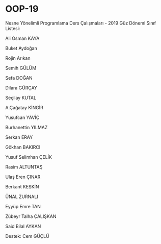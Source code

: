# OOP-19

Nesne Yönelimli Programlama Ders Çalışmaları - 2019 Güz Dönemi Sınıf Listesi:

Ali Osman KAYA

Buket Aydoğan

Rojin Arıkan

Semih GÜLÜM

Sefa DOĞAN

Dilara  GÜRÇAY
 
Seçilay KUTAL

A.Çağatay KİNGİR

Yusufcan YAVİÇ

Burhanettin YILMAZ

Serkan ERAY

Gökhan BAKIRCI

Yusuf Selimhan ÇELİK 

Rasim ALTUNTAŞ

Ulaş Eren ÇINAR

Berkant KESKİN

ÜNAL  ZURNALI

Eyyüp Emre TAN

Zübeyr Talha ÇALIŞKAN

Said Bilal AYKAN

Destek: Cem GÜÇLÜ
